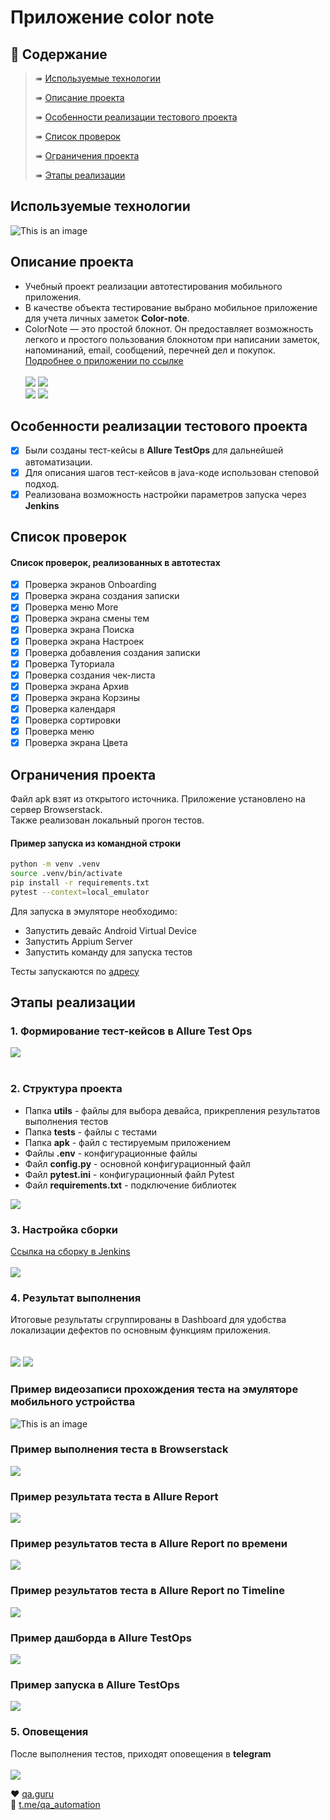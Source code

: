 # Приложение color note
## :cherry_blossom:	Содержание
> ➠ [Используемые технологии](#Используемые-технологии)
>
> ➠ [Описание проекта](#Описание-проекта)
>
> ➠ [Особенности реализации тестового проекта](#Особенности-реализации-тестового-проекта)
>
> ➠ [Список проверок](#Список-проверок)
>
> ➠ [Ограничения проекта](#Ограничения-проекта)
>
> ➠ [Этапы реализации](#Этапы-реализации)

## Используемые технологии
![This is an image](/design/icons/tech.png)
## Описание проекта
- Учебный проект реализации автотестирования мобильного приложения.<br/>
- В качестве объекта тестирование выбрано мобильное приложение для учета личных заметок **Color-note**.<br/>
- ColorNote — это простой блокнот. Он предоставляет возможность легкого и простого пользования блокнотом при написании заметок, напоминаний, email, сообщений, перечней дел и покупок. <br/>
<a target="_blank" href="https://play.google.com/store/apps/details?id=com.socialnmobile.dictapps.notepad.color.note"> Подробнее о приложении по ссылке</a></br></br>
<img src="/design/images/page1.png"> <img src="/design/images/page2.png"> </br>
<img src="/design/images/page4.png"> <img src="/design/images/page5.png"> </br>

## Особенности реализации тестового проекта
- [x] Были созданы тест-кейсы в **Allure TestOps** для дальнейшей автоматизации.</br>
- [x] Для описания шагов тест-кейсов в java-коде использован степовой подход.</br>
- [x] Реализована возможность настройки параметров запуска через **Jenkins**

## Список проверок
#### Список проверок, реализованных в автотестах
- [x] Проверка экранов Onboarding
- [x] Проверка экрана создания записки
- [x] Проверка меню More
- [x] Проверка экрана смены тем
- [x] Проверка экрана Поиска
- [x] Проверка экрана Настроек
- [x] Проверка добавления создания записки
- [x] Проверка Туториала
- [x] Проверка создания чек-листа
- [x] Проверка экрана Архив
- [x] Проверка экрана Корзины
- [x] Проверка календаря
- [x] Проверка сортировки
- [x] Проверка меню
- [x] Проверка экрана Цвета

## Ограничения проекта
Файл apk взят из открытого источника. Приложение установлено на сервер Browserstack. <br/>
Также реализован локальный прогон тестов.

#### Пример запуска из командной строки
```bash
python -m venv .venv
source .venv/bin/activate
pip install -r requirements.txt
pytest --context=local_emulator
```
Для запуска в эмуляторе необходимо:
- Запустить девайс Android Virtual Device
- Запустить Appium Server
- Запустить команду для запуска тестов

Тесты запускаются по <a target="_blank" href="http://localhost:4723/wd/hub">адресу</a>
## Этапы реализации

### 1. Формирование тест-кейсов в Allure Test Ops
<img src="/design/images/manual_list.png"><br/></br>

### 2. Структура проекта
- Папка **utils** - файлы для выбора девайса, прикрепления результатов выполнения тестов
- Папка **tests** - файлы с тестами
- Папка **apk** - файл с тестируемым приложением
- Файлы **.env** - конфигурационные файлы
- Файл **config.py** - основной конфигурационный файл
- Файл **pytest.ini** - конфигурационный файл Pytest
- Файл **requirements.txt** - подключение библиотек

<img src="/design/images/str.png">

### 3. Настройка сборки
<a target="_blank" href="https://jenkins.autotests.cloud/job/014_azavrichko-mobile_diplom"> Ссылка на сборку в Jenkins</a><br/><br/> 
<img src="/design/images/jenkins.png">


### 4. Результат выполнения
Итоговые результаты сгруппированы в Dashboard для удобства локализации дефектов по основным функциям приложения.<br/><br/>  
<img src="/design/images/dashboard1.png">
<img src="/design/images/dashboard2.png">

### Пример видеозаписи прохождения теста на эмуляторе мобильного устройства
![This is an image](/design/images/mobile_test.gif)

### Пример выполнения теста в **Browserstack**
<img src="/design/images/browserstack.png">

### Пример результата теста в **Allure Report**
<img src="/design/images/allureReport.png">

### Пример результатов теста в **Allure Report** по времени
<img src="/design/images/time.png">

### Пример результатов теста в **Allure Report** по Timeline
<img src="/design/images/timeline.png">

### Пример дашборда в **Allure TestOps**
<img src="/design/images/testops_dashboards.png">

### Пример запуска в **Allure TestOps**
<img src="/design/images/run.png">

### 5. Оповещения
После выполнения тестов, приходят оповещения в **telegram** <br/></br>
<img src="/design/images/telegram.png">


:heart: <a target="_blank" href="https://qa.guru">qa.guru</a><br/>
:blue_heart: <a target="_blank" href="https://t.me/qa_automation">t.me/qa_automation</a>
